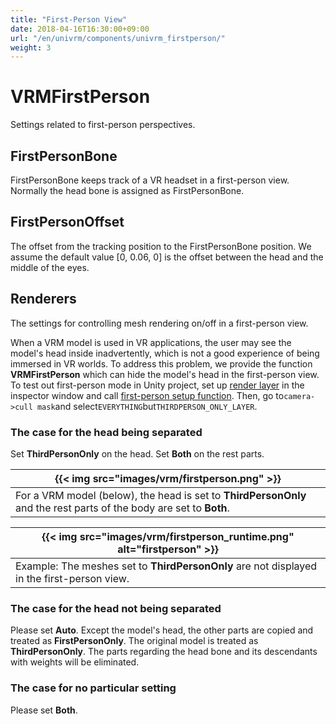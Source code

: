 ```yaml
---
title: "First-Person View"
date: 2018-04-16T16:30:00+09:00
url: "/en/univrm/components/univrm_firstperson/"
weight: 3
---
```


# VRMFirstPerson
Settings related to first-person perspectives.

## FirstPersonBone
FirstPersonBone keeps track of a VR headset in a first-person view.
Normally the head bone is assigned as FirstPersonBone.

## FirstPersonOffset
The offset from the tracking position to the FirstPersonBone position. We assume the default value [0, 0.06, 0] is the offset between the head and the middle of the eyes.

## Renderers
The settings for controlling mesh rendering on/off in a first-person view.

When a VRM model is used in VR applications, the user may see the model's head inside inadvertently, which is not a good experience of being immersed in VR worlds. To address this problem, we provide the function **VRMFirstPerson** which can hide the model's head in the first-person view. To test out first-person mode in Unity project, set up [render layer](../../../docs/dev/programming/univrm_use_firstperson/#specify-the-additional-render-layers-for-the-application) in the inspector window and call [first-person setup function](../../../docs/dev/programming/univrm_use_firstperson/#call-setup-function-at-runtime-and-set-layermask-in-camera). Then, go to`camera->cull mask`and select`EVERYTHING`but`THIRDPERSON_ONLY_LAYER`.

### The case for the head being separated

Set **ThirdPersonOnly** on the head.
Set **Both** on the rest parts.

|{{< img src="images/vrm/firstperson.png" >}}|
|-----|
|For a VRM model (below), the head is set to **ThirdPersonOnly** and the rest parts of the body are set to **Both**.| 

|{{< img src="images/vrm/firstperson_runtime.png" alt="firstperson" >}}|
|-----|
|Example: The meshes set to **ThirdPersonOnly** are not displayed in the first-person view.|

### The case for the head not being separated
Please set **Auto**.
Except the model's head, the other parts are copied and treated as **FirstPersonOnly**. 
The original model is treated as **ThirdPersonOnly**.
The parts regarding the head bone and its descendants with weights will be eliminated. 

### The case for no particular setting
Please set **Both**.